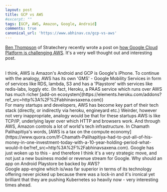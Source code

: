 ```yaml
---
layout: post
title: GCP vs AWS
#excerpt: ""
tags: [GCP, AWS, Amazon, Google, Android]
comments: true
canonical_url: 'https://www.abhinav.co/gcp-vs-aws'
---
```

[Ben Thompson](https://twitter.com/benthompson?ref_src=https%3A%2F%2Fabhinavsaxena.com) of Stratechery recently wrote a post on [how Google Cloud Platform is challenging AWS](https://stratechery.com/2016/how-google-cloud-platform-is-challenging-aws/?ref_src=http%3A%2F%2Fabhinavsaxena.com). It's a very well thought out and interesting post.

<br />
I think, AWS is Amazon's Android and GCP is Google's iPhone. To continue with the analogy, AWS has its own 'GMS' - Google Mobility Services in form of services like RDS, lambda, S3 and has a 'Playstore'  with services like redis-labs, loggly etc. (In fact, Heroku, a PAAS service which runs over AWS has much richer [add-on ecosystem](https://elements.heroku.com/addons?ref_src=http%3A%2F%2Fabhinavsaxena.com))

<br />
For many startups and developers, AWS has become key part of their tech stack (directly, or indirectly via heroku, engineyard etc.) Weirder, however not very inappropriate, analogy would be that for these startups AWS is like TCP/IP, underlying layer over which HTTP and browsers work. And through AWS, Amazon controls a lot of world's tech infrastructure. In Chamath Palihapitiya's words, [AWS is a tax on the compute economy](https://www.quora.com/If-Chamath-Palihapitiya-had-to-put-all-of-his-money-in-one-investment-today-with-a-10-year-holding-period-what-would-it-be?ref_src=http%3A%2F%2Fabhinavsaxena.com). Google has just woken up to this - and therefore I think it's a very strategic move, and not just a new business model or revenue stream for Google. Why should an app on Android Playstore be backed by AWS?

<br />
Google app-engine which is/was far superior in terms of its technology offering never picked up because there was a lock-in and it's ironical yet brilliant that they are pushing Kubernetes so heavily now - very interesting times ahead.
